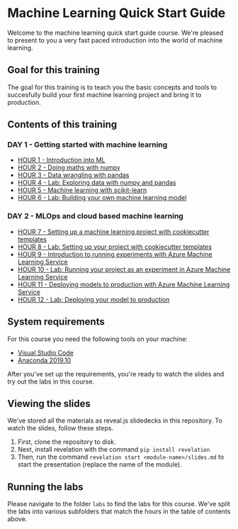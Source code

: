 # Machine Learning Quick Start Guide

Welcome to the machine learning quick start guide course.
We're pleased to present to you a very fast paced introduction into the world
of machine learning.

## Goal for this training

The goal for this training is to teach you the basic concepts and tools to succesfully
build your first machine learning project and bring it to production.

## Contents of this training

### DAY 1 - Getting started with machine learning

- [HOUR 1 - Introduction into ML](./slides/hour-01)
- [HOUR 2 - Doing maths with numpy](./slides/hour-02)
- [HOUR 3 - Data wrangling with pandas](./slides/hour-03)
- [HOUR 4 - Lab: Exploring data with numpy and pandas](./labs/lab-01)
- [HOUR 5 - Machine learning with scikit-learn](./slides/hour-05)
- [HOUR 6 - Lab: Building your own machine learning model](./labs/lab-02)

### DAY 2 - MLOps and cloud based machine learning

- [HOUR 7 - Setting up a machine learning project with cookiecutter templates](./slides/hour-07)
- [HOUR 8 - Lab: Setting up your project with cookiecutter templates](./labs/lab-04)
- [HOUR 9 - Introduction to running experiments with Azure Machine Learning Service](./slides/hour-09)
- [HOUR 10 - Lab: Running your project as an experiment in Azure Machine Learning Service](./labs/lab-04)
- [HOUR 11 - Deploying models to production with Azure Machine Learning Service](./slides/hour-11)
- [HOUR 12 - Lab: Deploying your model to production](./labs/lab-05)

## System requirements

For this course you need the following tools on your machine:

- [Visual Studio Code](https://code.visualstudio.com)
- [Anaconda 2019.10](https://www.anaconda.com/distribution/#download-section)

After you've set up the requirements, you're ready to watch the slides and
try out the labs in this course.

## Viewing the slides

We've stored all the materials as reveal.js slidedecks in this repository.
To watch the slides, follow these steps.

1. First, clone the repository to disk.
2. Next, install revelation with the command `pip install revelation`
3. Then, run the command `revelation start <module-name>/slides.md` to start
   the presentation (replace the name of the module).

## Running the labs

Please navigate to the folder `labs` to find the labs for this course.
We've split the labs into various subfolders that match the hours in the
table of contents above.
